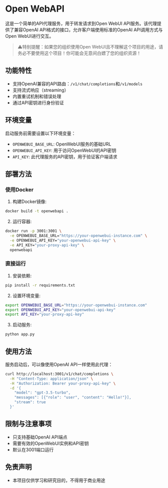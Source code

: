 # Open WebAPI

这是一个简单的API代理服务，用于转发请求到Open WebUI API服务。该代理提供了兼容OpenAI API格式的接口，允许客户端使用标准的OpenAI API调用方式与Open WebUI进行交互。

> ⚠️特别提醒：如果您的组织使用Open WebUI且不理解这个项目的用途，请务必不要使用这个项目！你可能会无意间白嫖了您的组织资源！

## 功能特性

- 支持OpenAI兼容的API路由：`/v1/chat/completions`和`/v1/models`
- 支持流式响应（streaming）
- 内置重试机制和错误处理
- 通过API密钥进行身份验证

## 环境变量

启动服务前需要设置以下环境变量：

- `OPENWEBUI_BASE_URL`: OpenWebUI服务的基础URL
- `OPENWEBUI_API_KEY`: 用于访问OpenWebUI的API密钥
- `API_KEY`: 此代理服务的API密钥，用于验证客户端请求

## 部署方法

### 使用Docker

1. 构建Docker镜像:

```bash
docker build -t openwebapi .
```

2. 运行容器:

```bash
docker run -p 3001:3001 \
  -e OPENWEBUI_BASE_URL="https://your-openwebui-instance.com" \
  -e OPENWEBUI_API_KEY="your-openwebui-api-key" \
  -e API_KEY="your-proxy-api-key" \
  openwebapi
```

### 直接运行

1. 安装依赖:

```bash
pip install -r requirements.txt
```

2. 设置环境变量:

```bash
export OPENWEBUI_BASE_URL="https://your-openwebui-instance.com"
export OPENWEBUI_API_KEY="your-openwebui-api-key"
export API_KEY="your-proxy-api-key"
```

3. 启动服务:

```bash
python app.py
```

## 使用方法

服务启动后，可以像使用OpenAI API一样使用此代理：

```bash
curl http://localhost:3001/v1/chat/completions \
  -H "Content-Type: application/json" \
  -H "Authorization: Bearer your-proxy-api-key" \
  -d '{
    "model": "gpt-3.5-turbo",
    "messages": [{"role": "user", "content": "Hello!"}],
    "stream": true
  }'
```

## 限制与注意事项

- 只支持基础OpenAI API端点
- 需要有效的OpenWebUI实例和API密钥
- 默认在3001端口运行

## 免责声明

- 本项目仅供学习和研究目的，不得用于商业用途
